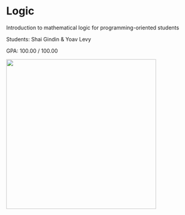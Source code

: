 # Logic
Introduction to mathematical logic for programming-oriented students

Students: Shai Gindin & Yoav Levy

GPA: 100.00 / 100.00


<img src="https://raw.githubusercontent.com/shaigindin/Logic/master/funnyLogic1.gif" width="400" />
